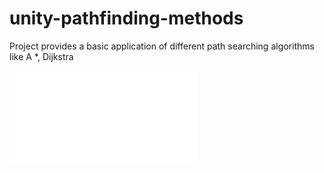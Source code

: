 # unity-pathfinding-methods
Project provides a basic application of different path searching algorithms  like A *, Dijkstra

![](//s.imgur.com/min/embed.js)
